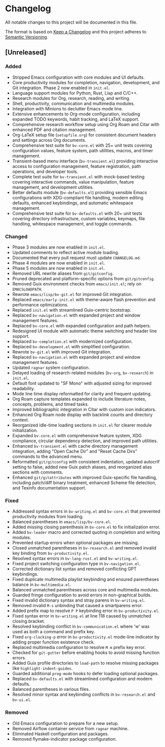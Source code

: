 # Changelog

All notable changes to this project will be documented in this file.

The format is based on [Keep a Changelog](https://keepachangelog.com/en/1.0.0/)
and this project adheres to [Semantic Versioning](https://semver.org/).

## [Unreleased]
### Added
- Stripped Emacs configuration with core modules and UI defaults.
- Core productivity modules for completion, navigation, development,
  and Git integration. Phase 2 now enabled in `init.el`.
- Language support modules for Python, Rust, Lisp and C/C++.
- Research modules for Org, research, reading, and writing.
- Shell, productivity, communication and multimedia modules.
- Integration with Minions to declutter Emacs mode line.
- Extensive enhancements to Org-mode configuration, including expanded TODO keywords, habit tracking, and LaTeX support.
- Comprehensive research workflow setup using Org Roam and Citar with enhanced PDF and citation management.
- Org-LaTeX setup file (`setupfile.org`) for consistent document headers and settings across Org documents.
- Comprehensive test suite for `bv-core.el` with 25+ unit tests covering configuration values, feature system, path utilities, macros, and timer management.
- Transient-based menu interface (`bv-transient.el`) providing interactive access to configuration management, feature registration, path operations, and developer tools.
- Complete test suite for `bv-transient.el` with mock-based testing covering interactive commands, value manipulation, feature management, and development utilities.
- Better defaults module (`bv-defaults.el`) providing sensible Emacs configurations with XDG-compliant file handling, modern editing defaults, enhanced keybindings, and automatic whitespace management.
- Comprehensive test suite for `bv-defaults.el` with 20+ unit tests covering directory infrastructure, custom variables, keymaps, file handling, whitespace management, and toggle commands.
### Changed
- Phase 3 modules are now enabled in `init.el`.
- Updated comments to reflect active module loading.
- Documented that every pull request must update `CHANGELOG.md`.
- Phase 4 modules are now enabled in `init.el`.
- Phase 5 modules are now enabled in `init.el`.
- Removed URL rewrite aliases from `git/gitconfig`.
- Pruned deprecated and platform-specific options from `git/gitconfig`.
- Removed Guix environment checks from `emacs/init.el`; rely on `EMACSLOADPATH`.
- Rewrote `emacs/lisp/bv-git.el` for improved Git integration.
- Replaced `emacs/early-init.el` with theme-aware flash prevention and
  performance optimizations.
- Replaced `init.el` with streamlined Guix-centric bootstrap.
- Replaced `bv-navigation.el` with expanded project and window management features.
- Replaced `bv-core.el` with expanded configuration and path helpers.
- Redesigned UI module with automatic theme switching and header line support.
- Replaced `bv-completion.el` with modernized configuration.
- Replaced `bv-development.el` with simplified configuration.
- Rewrote `bv-git.el` with improved Git integration.
- Replaced `bv-navigation.el` with expanded project and window management features.
- Updated `ragnar` system configuration.
- Delayed loading of research-related modules (`bv-org`, `bv-research`) in `init.el`.
- Default font updated to "SF Mono" with adjusted sizing for improved readability.
- Mode line time display reformatted for clarity and frequent updating.
- Org Roam capture templates expanded to include literature notes, concepts, problems, and timed tasks.
- Improved bibliographic integration in Citar with custom icon indicators.
- Enhanced Org Roam node display with backlink counts and directory context.
- Reorganized idle-time loading sections in `init.el` for clearer module initialization.
- Expanded `bv-core.el` with comprehensive feature system, XDG compliance, circular dependency detection, and improved path utilities.
- Enhanced `bv-transient.el` with cache directory management integration, adding "Open Cache Dir" and "Reset Cache Dirs" commands to the advanced menu.
- Reformatted `git/gitconfig` with consistent indentation, updated autocrlf setting to false, added new Guix patch aliases, and reorganized alias sections with comments.
- Enhanced `git/gitattributes` with improved Guix-specific file handling, including patch/diff binary treatment, enhanced Scheme file detection, and Texinfo documentation support.
### Fixed
- Addressed syntax errors in `bv-writing.el` and `bv-core.el` that
  prevented productivity modules from loading.
- Balanced parentheses in `emacs/lisp/bv-core.el`.
- Added missing closing parenthesis in `bv-core.el` to fix initialization error.
- Added `bv-leader` macro and corrected quoting in completion and writing modules.
- Prevented startup errors when optional packages are missing.
- Closed unmatched parentheses in `bv-research.el` and removed invalid key binding from `bv-productivity.el`.
- Resolved syntax errors in `bv-lang-rust.el` and `bv-writing.el`.
- Fixed project switching configuration type in `bv-navigation.el`.
- Corrected dictionary list syntax and removed conflicting GPT keybindings.
- Fixed duplicate multimedia playlist keybinding and ensured parentheses
  balance in `bv-multimedia.el`.
- Balanced unmatched parentheses across core and multimedia modules.
- Guarded fringe configuration to avoid errors in non-graphical builds.
- Fixed invalid dictionary syntax and stray parens in `bv-writing.el`.
- Removed invalid `M-s` unbinding that caused a smartparens error.
- Added prefix map to resolve `P P` keybinding error in `bv-productivity.el`.
- Fixed syntax error in `bv-writing.el` at line 118 caused by unmatched closing bracket.
- Resolved keybinding conflict in `bv-communication.el` where 'w' was used as both a command and prefix key.
- Fixed `org-clocking-p` error in `bv-productivity.el` mode-line indicator by adding proper function existence check.
- Replaced multimedia configuration to resolve `M m` prefix key error.
- Checked for `git-gutter` before enabling hooks to avoid missing function errors.
- Added Guix profile directories to `load-path` to resolve missing packages like
  `highlight-indent-guides`.
- Guarded additional `prog-mode` hooks to defer loading optional packages.
- Replaced `bv-defaults.el` with streamlined configuration and modern defaults.
- Balanced parentheses in various files.
- Resolved minor syntax and keybinding conflicts in `bv-research.el` and `bv-ui.el`.
### Removed
- Old Emacs configuration to prepare for a new setup.
- Removed Airflow container service from `ragnar` machine.
- Eliminated Haskell configuration and packages.
- Removed flymake-indicator package configuration.
